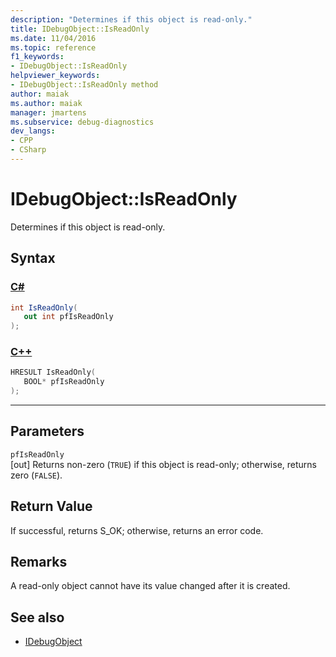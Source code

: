 ```yaml
---
description: "Determines if this object is read-only."
title: IDebugObject::IsReadOnly
ms.date: 11/04/2016
ms.topic: reference
f1_keywords:
- IDebugObject::IsReadOnly
helpviewer_keywords:
- IDebugObject::IsReadOnly method
author: maiak
ms.author: maiak
manager: jmartens
ms.subservice: debug-diagnostics
dev_langs:
- CPP
- CSharp
---
```

# IDebugObject::IsReadOnly

Determines if this object is read-only.

## Syntax

### [C#](#tab/csharp)
```csharp
int IsReadOnly(
   out int pfIsReadOnly
);
```
### [C++](#tab/cpp)
```cpp
HRESULT IsReadOnly( 
   BOOL* pfIsReadOnly
);
```
---

## Parameters
`pfIsReadOnly`\
[out] Returns non-zero (`TRUE`) if this object is read-only; otherwise, returns zero (`FALSE`).

## Return Value
 If successful, returns S_OK; otherwise, returns an error code.

## Remarks
 A read-only object cannot have its value changed after it is created.

## See also
- [IDebugObject](../../../extensibility/debugger/reference/idebugobject.md)
